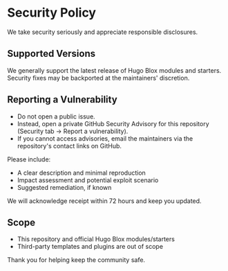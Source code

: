 # Security Policy

We take security seriously and appreciate responsible disclosures.

## Supported Versions

We generally support the latest release of Hugo Blox modules and starters. Security fixes may be backported at the maintainers' discretion.

## Reporting a Vulnerability

- Do not open a public issue.
- Instead, open a private GitHub Security Advisory for this repository (Security tab → Report a vulnerability).
- If you cannot access advisories, email the maintainers via the repository's contact links on GitHub.

Please include:

- A clear description and minimal reproduction
- Impact assessment and potential exploit scenario
- Suggested remediation, if known

We will acknowledge receipt within 72 hours and keep you updated.

## Scope

- This repository and official Hugo Blox modules/starters
- Third-party templates and plugins are out of scope

Thank you for helping keep the community safe.
